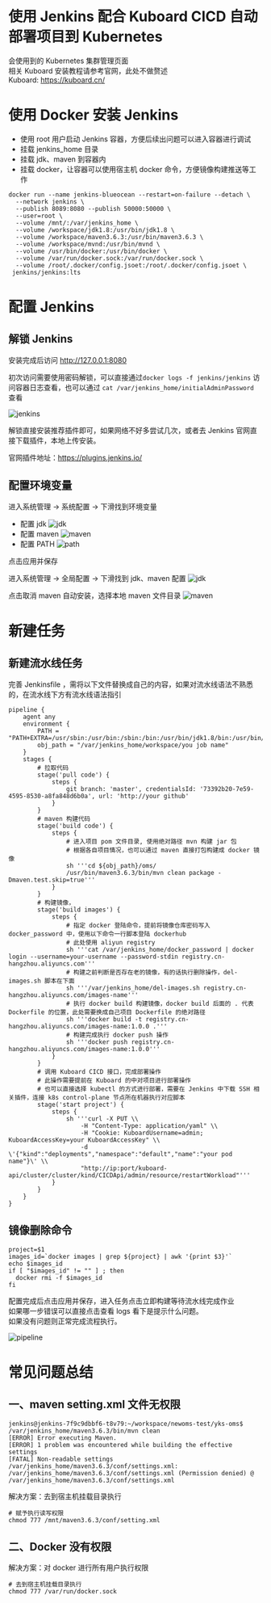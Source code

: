 # 使用 Jenkins 配合 Kuboard CICD 自动部署项目到 Kubernetes

会使用到的 Kubernetes 集群管理页面 \
相关 Kuboard 安装教程请参考官网，此处不做赘述 \
Kuboard: https://kuboard.cn/

# 使用 Docker 安装 Jenkins
- 使用 root 用户启动 Jenkins 容器，方便后续出问题可以进入容器进行调试
- 挂载 jenkins_home 目录
- 挂载 jdk、maven 到容器内
- 挂载 docker，让容器可以使用宿主机 docker 命令，方便镜像构建推送等工作
```shell
docker run --name jenkins-blueocean --restart=on-failure --detach \
  --network jenkins \
  --publish 8089:8080 --publish 50000:50000 \
  --user=root \
  --volume /mnt/:/var/jenkins_home \
  --volume /workspace/jdk1.8:/usr/bin/jdk1.8 \
  --volume /workspace/maven3.6.3:/usr/bin/maven3.6.3 \
  --volume /workspace/mvnd:/usr/bin/mvnd \
  --volume /usr/bin/docker:/usr/bin/docker \
  --volume /var/run/docker.sock:/var/run/docker.sock \
  --volume /root/.docker/config.jsoet:/root/.docker/config.jsoet \
 jenkins/jenkins:lts
```

# 配置 Jenkins
## 解锁 Jenkins

安装完成后访问 http://127.0.0.1:8080

初次访问需要使用密码解锁，可以直接通过`docker logs -f jenkins/jenkins` 访问容器日志查看，也可以通过 `cat /var/jenkins_home/initialAdminPassword` 查看

![jenkins](https://www.jenkins.io/doc/book/resources/tutorials/setup-jenkins-01-unlock-jenkins-page.jpg)

解锁直接安装推荐插件即可，如果网络不好多尝试几次，或者去 Jenkins 官网直接下载插件，本地上传安装。

官网插件地址：https://plugins.jenkins.io/

## 配置环境变量

进入系统管理 -> 系统配置 -> 下滑找到环境变量

- 配置 jdk
![jdk](https://blogyg.oss-cn-beijing.aliyuncs.com/Snipaste_2023-09-11_11-43-00.png)
- 配置 maven
![maven](https://blogyg.oss-cn-beijing.aliyuncs.com/Snipaste_2023-09-11_11-44-26.png)
- 配置 PATH
![path](https://blogyg.oss-cn-beijing.aliyuncs.com/Snipaste_2023-09-11_11-45-20.png)

点击应用并保存

进入系统管理 -> 全局配置 -> 下滑找到 jdk、maven 配置
![jdk](https://blogyg.oss-cn-beijing.aliyuncs.com/Snipaste_2023-09-11_11-49-20.png)

点击取消 maven 自动安装，选择本地 maven 文件目录
![maven](https://blogyg.oss-cn-beijing.aliyuncs.com/Snipaste_2023-09-11_11-51-14.png)

# 新建任务

## 新建流水线任务

完善 Jenkinsfile ，需将以下文件替换成自己的内容，如果对流水线语法不熟悉的，在流水线下方有流水线语法指引 
```shell
pipeline {
    agent any
    environment {
        PATH = "PATH+EXTRA=/usr/sbin:/usr/bin:/sbin:/bin:/usr/bin/jdk1.8/bin:/usr/bin/maven3.6.3/bin"
        obj_path = "/var/jenkins_home/workspace/you job name"
    }
    stages {
        # 拉取代码 
        stage('pull code') {
            steps {
                git branch: 'master', credentialsId: '73392b20-7e59-4595-8530-a8fa848d6b0a', url: 'http://your github'
            }
        }
        # maven 构建代码
        stage('build code') {
            steps {
                # 进入项目 pom 文件目录, 使用绝对路径 mvn 构建 jar 包
                # 根据各自项目情况，也可以通过 maven 直接打包构建成 docker 镜像
                sh '''cd ${obj_path}/oms/
                /usr/bin/maven3.6.3/bin/mvn clean package -Dmaven.test.skip=true'''
            }
        }
        # 构建镜像，
        stage('build images') {
            steps {
                # 指定 docker 登陆命令，提前将镜像仓库密码写入 docker_password 中，使用以下命令一行脚本登陆 dockerhub
                # 此处使用 aliyun registry
                sh '''cat /var/jenkins_home/docker_password | docker login --username=your-username --password-stdin registry.cn-hangzhou.aliyuncs.com'''
                # 构建之前判断是否存在老的镜像，有的话执行删除操作，del-images.sh 脚本在下面
                sh '''/var/jenkins_home/del-images.sh registry.cn-hangzhou.aliyuncs.com/images-name'''
                # 执行 docker build 构建镜像，docker build 后面的 . 代表 Dockerfile 的位置，此处需要换成自己项目 Dockerfile 的绝对路径
                sh '''docker build -t registry.cn-hangzhou.aliyuncs.com/images-name:1.0.0 .'''
                # 构建完成执行 docker push 操作
                sh '''docker push registry.cn-hangzhou.aliyuncs.com/images-name:1.0.0'''
            }
        }    
        # 调用 Kuboard CICD 接口，完成部署操作
        # 此操作需要提前在 Kuboard 的中对项目进行部署操作
        # 也可以直接选择 kubectl 的方式进行部署，需要在 Jenkins 中下载 SSH 相关插件，连接 k8s control-plane 节点所在机器执行对应脚本
        stage('start project') {
            steps {
                sh '''curl -X PUT \\
                    -H "Content-Type: application/yaml" \\
                    -H "Cookie: KuboardUsername=admin; KuboardAccessKey=your KuboardAccessKey" \\
                    -d \'{"kind":"deployments","namespace":"default","name":"your pod name"}\' \\
                    "http://ip:port/kuboard-api/cluster/cluster/kind/CICDApi/admin/resource/restartWorkload"'''
            }
        }
    }
}

```
## 镜像删除命令
```shell
project=$1
images_id=`docker images | grep ${project} | awk '{print $3}'`
echo $images_id
if [ "$images_id" != "" ] ; then
  docker rmi -f $images_id
fi
```

配置完成后点击应用并保存，进入任务点击立即构建等待流水线完成作业 \
如果哪一步错误可以直接点击查看 logs 看下是提示什么问题。 \
如果没有问题则正常完成流程执行。

![pipeline](https://blogyg.oss-cn-beijing.aliyuncs.com/Snipaste_2023-09-11_12-13-19.png)

# 常见问题总结

## 一、maven setting.xml 文件无权限
```shell
jenkins@jenkins-7f9c9dbbf6-t8v79:~/workspace/newoms-test/yks-oms$ /var/jenkins_home/maven3.6.3/bin/mvn clean
[ERROR] Error executing Maven.
[ERROR] 1 problem was encountered while building the effective settings
[FATAL] Non-readable settings /var/jenkins_home/maven3.6.3/conf/settings.xml: /var/jenkins_home/maven3.6.3/conf/settings.xml (Permission denied) @ /var/jenkins_home/maven3.6.3/conf/settings.xml
```
解决方案：去到宿主机挂载目录执行
```shell
# 赋予执行读写权限
chmod 777 /mnt/maven3.6.3/conf/setting.xml
```

## 二、Docker 没有权限
解决方案：对 docker 进行所有用户执行权限
```shell
# 去到宿主机挂载目录执行
chmod 777 /var/run/docker.sock
```